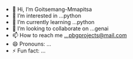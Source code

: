 - 👋 Hi, I’m Goitsemang-Mmapitsa
- 👀 I’m interested in ...python
- 🌱 I’m currently learning ...python
- 💞️ I’m looking to collaborate on ...genai
- 📫 How to reach me ...pbgprojects@mail.com
- 😄 Pronouns: ...
- ⚡ Fun fact: ...

<!---
Goitsemang-Mmapitsa/Goitsemang-Mmapitsa is a ✨ special ✨ repository because its `README.md` (this file) appears on your GitHub profile.
You can click the Preview link to take a look at your changes.
--->
